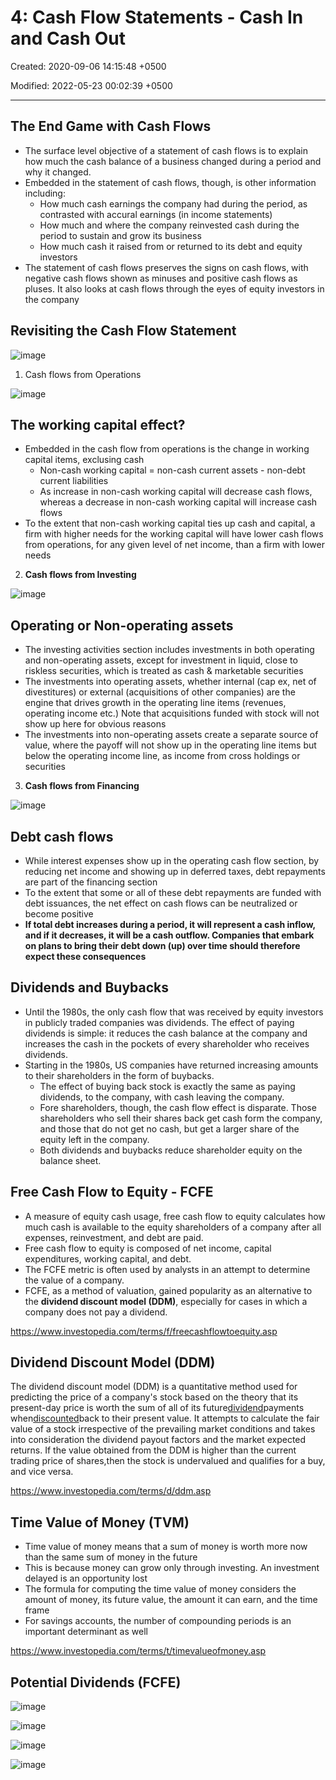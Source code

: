 # 4: Cash Flow Statements - Cash In and Cash Out

Created: 2020-09-06 14:15:48 +0500

Modified: 2022-05-23 00:02:39 +0500

---

## The End Game with Cash Flows
-   The surface level objective of a statement of cash flows is to explain how much the cash balance of a business changed during a period and why it changed.
-   Embedded in the statement of cash flows, though, is other information including:
    -   How much cash earnings the company had during the period, as contrasted with accural earnings (in income statements)
    -   How much and where the company reinvested cash during the period to sustain and grow its business
    -   How much cash it raised from or returned to its debt and equity investors
-   The statement of cash flows preserves the signs on cash flows, with negative cash flows shown as minuses and positive cash flows as pluses. It also looks at cash flows through the eyes of equity investors in the company

## Revisiting the Cash Flow Statement

![image](media/Accounting-for-Finance_4--Cash-Flow-Statements---Cash-In-and-Cash-Out-image1.jpg)

1.  Cash flows from Operations

![image](media/Accounting-for-Finance_4--Cash-Flow-Statements---Cash-In-and-Cash-Out-image2.jpg)

## The working capital effect?
-   Embedded in the cash flow from operations is the change in working capital items, exclusing cash
    -   Non-cash working capital = non-cash current assets - non-debt current liabilities
    -   As increase in non-cash working capital will decrease cash flows, whereas a decrease in non-cash working capital will increase cash flows
-   To the extent that non-cash working capital ties up cash and capital, a firm with higher needs for the working capital will have lower cash flows from operations, for any given level of net income, than a firm with lower needs

2.  **Cash flows from Investing**

![image](media/Accounting-for-Finance_4--Cash-Flow-Statements---Cash-In-and-Cash-Out-image3.jpg)

## Operating or Non-operating assets
-   The investing activities section includes investments in both operating and non-operating assets, except for investment in liquid, close to riskless securities, which is treated as cash & marketable securities
-   The investments into operating assets, whether internal (cap ex, net of divestitures) or external (acquisitions of other companies) are the engine that drives growth in the operating line items (revenues, operating income etc.) Note that acquisitions funded with stock will not show up here for obvious reasons
-   The investments into non-operating assets create a separate source of value, where the payoff will not show up in the operating line items but below the operating income line, as income from cross holdings or securities

3.  **Cash flows from Financing**

![image](media/Accounting-for-Finance_4--Cash-Flow-Statements---Cash-In-and-Cash-Out-image4.jpg)

## Debt cash flows
-   While interest expenses show up in the operating cash flow section, by reducing net income and showing up in deferred taxes, debt repayments are part of the financing section
-   To the extent that some or all of these debt repayments are funded with debt issuances, the net effect on cash flows can be neutralized or become positive
-   **If total debt increases during a period, it will represent a cash inflow, and if it decreases, it will be a cash outflow. Companies that embark on plans to bring their debt down (up) over time should therefore expect these consequences**

## Dividends and Buybacks
-   Until the 1980s, the only cash flow that was received by equity investors in publicly traded companies was dividends. The effect of paying dividends is simple: it reduces the cash balance at the company and increases the cash in the pockets of every shareholder who receives dividends.
-   Starting in the 1980s, US companies have returned increasing amounts to their shareholders in the form of buybacks.
    -   The effect of buying back stock is exactly the same as paying dividends, to the company, with cash leaving the company.
    -   Fore shareholders, though, the cash flow effect is disparate. Those shareholders who sell their shares back get cash form the company, and those that do not get no cash, but get a larger share of the equity left in the company.
    -   Both dividends and buybacks reduce shareholder equity on the balance sheet.

## Free Cash Flow to Equity - FCFE
-   A measure of equity cash usage, free cash flow to equity calculates how much cash is available to the equity shareholders of a company after all expenses, reinvestment, and debt are paid.
-   Free cash flow to equity is composed of net income, capital expenditures, working capital, and debt.
-   The FCFE metric is often used by analysts in an attempt to determine the value of a company.
-   FCFE, as a method of valuation, gained popularity as an alternative to the **dividend discount model (DDM)**, especially for cases in which a company does not pay a dividend.

<https://www.investopedia.com/terms/f/freecashflowtoequity.asp>

## Dividend Discount Model (DDM)

The dividend discount model (DDM) is a quantitative method used for predicting the price of a company's stock based on the theory that its present-day price is worth the sum of all of its future[dividend](https://www.investopedia.com/terms/d/dividend.asp)payments when[discounted](https://www.investopedia.com/terms/d/discounting.asp)back to their present value. It attempts to calculate the fair value of a stock irrespective of the prevailing market conditions and takes into consideration the dividend payout factors and the market expected returns. If the value obtained from the DDM is higher than the current trading price of shares,then the stock is undervalued and qualifies for a buy, and vice versa.

<https://www.investopedia.com/terms/d/ddm.asp>

## Time Value of Money (TVM)
-   Time value of money means that a sum of money is worth more now than the same sum of money in the future
-   This is because money can grow only through investing. An investment delayed is an opportunity lost
-   The formula for computing the time value of money considers the amount of money, its future value, the amount it can earn, and the time frame
-   For savings accounts, the number of compounding periods is an important determinant as well

<https://www.investopedia.com/terms/t/timevalueofmoney.asp>

## Potential Dividends (FCFE)

![image](media/Accounting-for-Finance_4--Cash-Flow-Statements---Cash-In-and-Cash-Out-image5.jpg)

![image](media/Accounting-for-Finance_4--Cash-Flow-Statements---Cash-In-and-Cash-Out-image6.jpg)

![image](media/Accounting-for-Finance_4--Cash-Flow-Statements---Cash-In-and-Cash-Out-image7.jpg)

![image](media/Accounting-for-Finance_4--Cash-Flow-Statements---Cash-In-and-Cash-Out-image8.jpg)
